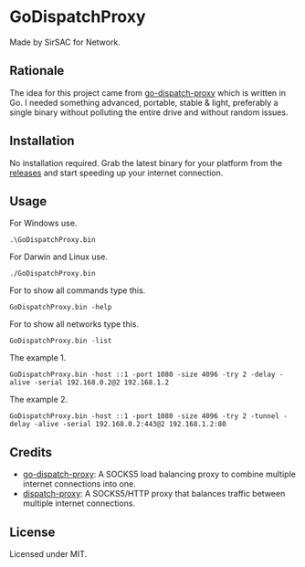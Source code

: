 # GoDispatchProxy
Made by SirSAC for Network.

## Rationale
The idea for this project came from [go-dispatch-proxy](https://github.com/extremecoders-re/go-dispatch-proxy) which is written in Go.
I needed something advanced, portable, stable & light, preferably a single binary without polluting the entire drive and without random issues.

## Installation
No installation required.
Grab the latest binary for your platform from the [releases](https://github.com/SirSAC/GoDispatchProxy/releases) and start speeding up your internet connection.

## Usage
For Windows use.
```
.\GoDispatchProxy.bin
```
For Darwin and Linux use.
```
./GoDispatchProxy.bin
```
For to show all commands type this.
```
GoDispatchProxy.bin -help
```
For to show all networks type this.
```
GoDispatchProxy.bin -list
```
The example 1.
```
GoDispatchProxy.bin -host ::1 -port 1080 -size 4096 -try 2 -delay -alive -serial 192.168.0.2@2 192.168.1.2
```
The example 2.
```
GoDispatchProxy.bin -host ::1 -port 1080 -size 4096 -try 2 -tunnel -delay -alive -serial 192.168.0.2:443@2 192.168.1.2:80
```

## Credits
- [go-dispatch-proxy](https://github.com/extremecoders-re/go-dispatch-proxy): A SOCKS5 load balancing proxy to combine multiple internet connections into one.
- [dispatch-proxy](https://github.com/alexkirsz/dispatch-proxy): A SOCKS5/HTTP proxy that balances traffic between multiple internet connections.

## License
Licensed under MIT.
